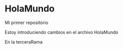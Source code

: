 # HolaMundo
Mi primer repositorio

Estoy introduciendo cambios en el archivo HolaMundo

En la terceraRama 

